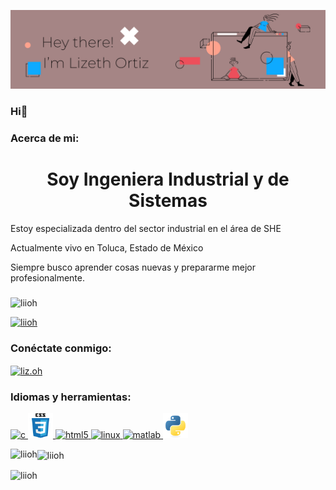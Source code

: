 ![header](/12.png)

### Hi👋

<h3 aling="left">Acerca de mi:</h3>
<h1 align="center">Soy Ingeniera Industrial y de Sistemas</h1>
Estoy especializada dentro del sector industrial en el área de SHE
<p>Actualmente vivo en Toluca, Estado de México</p>
Siempre busco aprender cosas nuevas y prepararme mejor profesionalmente.
<h3 aling="center"></h3>

<p align="left"> <img src="https://komarev.com/ghpvc/?username=liioh&label=Profile%20views&color=0e75b6&style=flat" alt="liioh" /> </p>

<p align="left"> <a href ="https://github.com/ryo-ma/github-profile-tropic"><img src="https://github-profile-tropico.vercel.app/?username=liioh" alt="liioh" /></a> </p>

<h3 align="left">Conéctate conmigo:</h3>
<p align="left">
<a href="https://instagram.com/liz.oh " target="blank"><img align="center" src="https://raw.githubusercontent.com/rahuldkjain/github-profile-readme-generator/master/src/images/icons/Social/instagram.svg " alt="liz.oh" height="30" width="40" /></a>
</p>

<h3 align="left">Idiomas y herramientas:</h3>
<p align="left "> <a href="https://www.cprogramming.com/" target="_blank" rel="noreferrer"> <img src="https://raw.githubusercontent.com/devicons/devicon/master/ iconos/c/c-original.svg" alt="c" width="40" height="40"/> </a> <a href="https://www.w3schools.com/css/" objetivo ="_blank" rel="noreferrer"> <img src="https://raw.githubusercontent.com/devicons/devicon/master/icons/css3/css3-original-wordmark.svg" alt="css3" width= "40" altura="40"/> </a> <a href="https://www.w3.org/html/" target="_blank" rel="noreferrer"> <img src="https: //raw.githubusercontent.com/devicons/devicon/master/icons/html5/html5-original-wordmark.svg" alt="html5" width="40" height="40"/> </a> <a href ="https://www.linux.org/" target="_blank" rel="noreferrer"> <img src="https://raw.githubusercontent.com/devicons/devicon/master/icons/linux/linux -original.svg" alt="linux" width="40" height="40"/> </a> <a href="https://www.mathworks.com/" target="_blank" rel=" noreferrer"> <img src="https://upload.wikimedia.org/wikipedia/commons/2/21/Matlab_Logo.png" alt="matlab" width="40" height="40"/> </a > <a href="https://www.python.org" target="_blank" rel="noreferrer"> <img src="https://raw.githubusercontent.com/devicons/devicon/master/icons/python/python-original.svg" alt="python" ancho ="40" height="40"/> </a> </p>

<p><img align="left" src="https://github-readme-stats.vercel.app/api/top- langs?username=liioh&show_icons=true&locale=en&layout=compact" alt="liioh" /></p>

<p> <img align="center" src="https://github-readme-stats.vercel. app/api?username=liioh&show_icons=true&locale=en" alt="liioh" /></p>

<p><img align="center" src="https://github-readme-streak-stats.herokuapp. es/?user=liioh&" alt="liioh" /></p>
